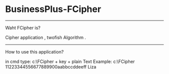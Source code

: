 # BusinessPlus-FCipher
_________________________
Waht FCipher is? 

Cipher application , twofish Algorithm .
_____________________________________
How to use this application?

in cmd type:
c:\FCipher + key + plain Text
Example:
c:\FCipher 11223344556677889900aabbccddeeff Liza



